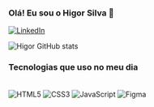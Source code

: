 ### Olá! Eu sou o Higor Silva 👋

<!-- [![Site](https://img.shields.io/website?label=NexusBrand.com.br&style=for-the-badge&url=https://nexusbrand.com.br/)](https://nexusbrand.com.br) -->
<!-- [![Instagram](https://img.shields.io/badge/Instagram-E4405F?style=for-the-badge&logo=instagram&logoColor=white)](https://instagram.com/hiigorsilva) -->
[![LinkedIn](https://img.shields.io/badge/LinkedIn-0077B5?style=for-the-badge&logo=linkedin&logoColor=white)](https://www.linkedin.com/in/hiigorsilva/)

![Higor GitHub stats](https://github-readme-stats.vercel.app/api?username=hiigorsilva&show_icons=true&theme=radical)

### Tecnologias que uso no meu dia

<div style="display: inline-block"></br>
  <img align="center" alt="HTML5" src="https://img.shields.io/badge/HTML5-E34F26?style=for-the-badge&logo=html5&logoColor=white" />
  <img align="center" alt="CSS3" src="https://img.shields.io/badge/CSS3-1572B6?style=for-the-badge&logo=css3&logoColor=white" />
  <img align="center" alt="JavaScript" src="https://img.shields.io/badge/JavaScript-F7DF1E?style=for-the-badge&logo=javascript&logoColor=black" />
  <img align="center" alt="Figma" src="https://img.shields.io/badge/Figma-F24E1E?style=for-the-badge&logo=figma&logoColor=white" />

</div>

